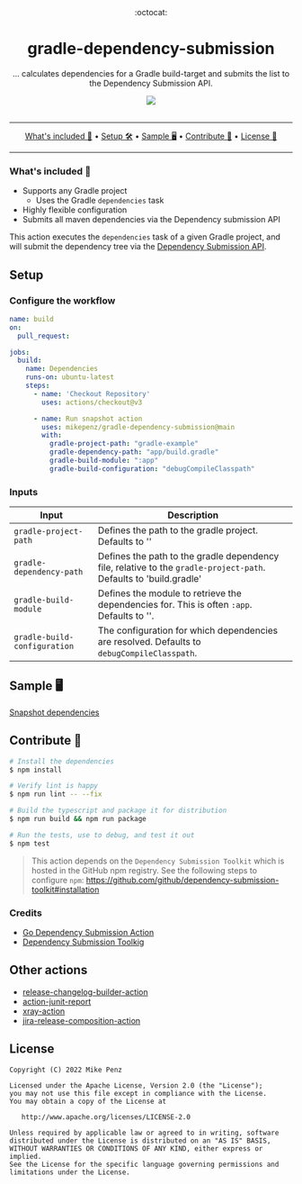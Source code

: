 <div align="center">
  :octocat:
</div>
<h1 align="center">
  gradle-dependency-submission
</h1>

<p align="center">
    ... calculates dependencies for a Gradle build-target and submits the list to the Dependency Submission API.
</p>

<div align="center">
  <a href="https://github.com/mikepenz/gradle-dependency-submission">
		<img src="https://github.com/mikepenz/gradle-dependency-submission/actions/workflows/test.yml/badge.svg"/>
	</a>
</div>
<br />

-------

<p align="center">
    <a href="#whats-included-">What's included 🚀</a> &bull;
    <a href="#setup">Setup 🛠️</a> &bull;
    <a href="#sample-%EF%B8%8F">Sample 🖥️</a> &bull;
    <a href="#contribute-">Contribute 🧬</a> &bull;
    <a href="#license">License 📓</a>
</p>

-------

### What's included 🚀

- Supports any Gradle project
  - Uses the Gradle `dependencies` task
- Highly flexible configuration
- Submits all maven dependencies via the Dependency submission API

This action executes the `dependencies` task of a given Gradle project, and will submit the dependency tree via the [Dependency Submission API](https://docs.github.com/en/code-security/supply-chain-security/understanding-your-software-supply-chain/using-the-dependency-submission-api).

## Setup

### Configure the workflow

```yml
name: build
on:
  pull_request:

jobs:
  build:
    name: Dependencies
    runs-on: ubuntu-latest
    steps:
      - name: 'Checkout Repository'
        uses: actions/checkout@v3

      - name: Run snapshot action
        uses: mikepenz/gradle-dependency-submission@main
        with:
          gradle-project-path: "gradle-example"
          gradle-dependency-path: "app/build.gradle"
          gradle-build-module: ":app"
          gradle-build-configuration: "debugCompileClasspath"
```

### Inputs

| **Input**      | **Description**                                                                                                                                                       |
|----------------|-----------------------------------------------------------------------------------------------------------------------------------------------------------------------|
| `gradle-project-path`    | Defines the path to the gradle project. Defaults to '' |
| `gradle-dependency-path`    | Defines the path to the gradle dependency file, relative to the `gradle-project-path`. Defaults to 'build.gradle' |
| `gradle-build-module`    | Defines the module to retrieve the dependencies for. This is often `:app`. Defaults to ''.  |
| `gradle-build-configuration`    | The configuration for which dependencies are resolved. Defaults to `debugCompileClasspath`.  |

## Sample 🖥️

[Snapshot dependencies](https://github.com/mikepenz/gradle-dependency-submission/network/dependencies)

## Contribute 🧬

```bash
# Install the dependencies  
$ npm install

# Verify lint is happy
$ npm run lint -- --fix

# Build the typescript and package it for distribution
$ npm run build && npm run package

# Run the tests, use to debug, and test it out
$ npm test
```

> This action depends on the `Dependency Submission Toolkit` which is hosted in the GitHub npm registry. See the following steps to configure `npm`: https://github.com/github/dependency-submission-toolkit#installation

### Credits

- [Go Dependency Submission Action](https://github.com/actions/go-dependency-submission/)
- [Dependency Submission Toolkig](https://github.com/github/dependency-submission-toolkit)

## Other actions

- [release-changelog-builder-action](https://github.com/mikepenz/release-changelog-builder-action)
- [action-junit-report](https://github.com/mikepenz/action-junit-report)
- [xray-action](https://github.com/mikepenz/xray-action/)
- [jira-release-composition-action](https://github.com/mikepenz/jira-release-composite-action)

## License

    Copyright (C) 2022 Mike Penz

    Licensed under the Apache License, Version 2.0 (the "License");
    you may not use this file except in compliance with the License.
    You may obtain a copy of the License at

       http://www.apache.org/licenses/LICENSE-2.0

    Unless required by applicable law or agreed to in writing, software
    distributed under the License is distributed on an "AS IS" BASIS,
    WITHOUT WARRANTIES OR CONDITIONS OF ANY KIND, either express or implied.
    See the License for the specific language governing permissions and
    limitations under the License.